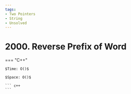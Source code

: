 ```yaml
---
tags:
- Two Pointers
- String
- Unsolved
---
```



# 2000. Reverse Prefix of Word

=== "C++"

    $Time: O()$

    $Space: O()$

    ``` c++
    ```